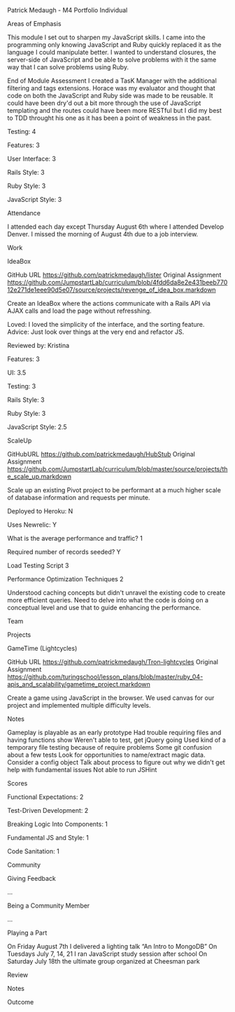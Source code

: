 Patrick Medaugh - M4 Portfolio
Individual

Areas of Emphasis

This module I set out to sharpen my JavaScript skills. I came into the programming only knowing JavaScript and Ruby quickly replaced it as the language I could manipulate better. I wanted to understand closures, the server-side of JavaScript and be able to solve problems with it the same way that I can solve problems using Ruby.

End of Module Assessment
I created a TasK Manager with the additional filtering and tags extensions. Horace was my evaluator and thought that code on both the JavaScript and Ruby side was made to be reusable. It could have been dry'd out a bit more through the use of JavaScript templating and the routes could have been more RESTful but I did my best to TDD throught his one as it has been a point of weakness in the past.

Testing: 4

Features: 3

User Interface: 3

Rails Style: 3

Ruby Style: 3

JavaScript Style: 3


Attendance

I attended each day except Thursday August 6th where I attended Develop Denver. I missed the morning of August 4th due to a job interview.

Work

IdeaBox

GitHub URL https://github.com/patrickmedaugh/lister
Original Assignment https://github.com/JumpstartLab/curriculum/blob/4fdd6da8e2e431beeb77012e271de1eee90d5e07/source/projects/revenge_of_idea_box.markdown

Create an IdeaBox where the actions communicate with a Rails API via AJAX calls and load the page without refresshing.

Loved: I loved the simplicity of the interface, and the sorting feature.
Advice: Just look over things at the very end and refactor JS.

Reviewed by: Kristina

Features: 3

UI: 3.5

Testing: 3

Rails Style: 3

Ruby Style: 3

JavaScript Style: 2.5


ScaleUp

GitHubURL https://github.com/patrickmedaugh/HubStub
Original Assignment https://github.com/JumpstartLab/curriculum/blob/master/source/projects/the_scale_up.markdown

Scale up an existing Pivot project to be performant at a much higher scale of database information and requests per minute.

Deployed to Heroku: N

Uses Newrelic: Y

What is the average performance and traffic? 1

Required number of records seeded? Y

Load Testing Script 3

Performance Optimization Techniques 2


Understood caching concepts but didn't unravel the existing code to create more efficient queries. Need to delve into what the code is doing on a conceptual level and use that to guide enhancing the performance.

Team

Projects

GameTime (Lightcycles)

GitHub URL https://github.com/patrickmedaugh/Tron-lightcycles
Original Assignment https://github.com/turingschool/lesson_plans/blob/master/ruby_04-apis_and_scalability/gametime_project.markdown

Create a game using JavaScript in the browser. We used canvas for our project and implemented multiple difficulty levels.

Notes

Gameplay is playable as an early prototype
Had trouble requiring files and having functions show
Weren't able to test, get jQuery going
Used kind of a temporary file testing because of require problems
Some git confusion about a few tests
Look for opportunities to name/extract magic data. Consider a config object
Talk about process to figure out why we didn't get help with fundamental issues
Not able to run JSHint

Scores

Functional Expectations: 2

Test-Driven Development: 2

Breaking Logic Into Components: 1

Fundamental JS and Style: 1

Code Sanitation: 1


Community

Giving Feedback

...

Being a Community Member

...

Playing a Part

On Friday August 7th I delivered a lighting talk “An Intro to	MongoDB”
On Tuesdays July 7, 14, 21 I ran JavaScript study session after	school
On Saturday July 18th the ultimate group organized at Cheesman park


Review

Notes



Outcome


